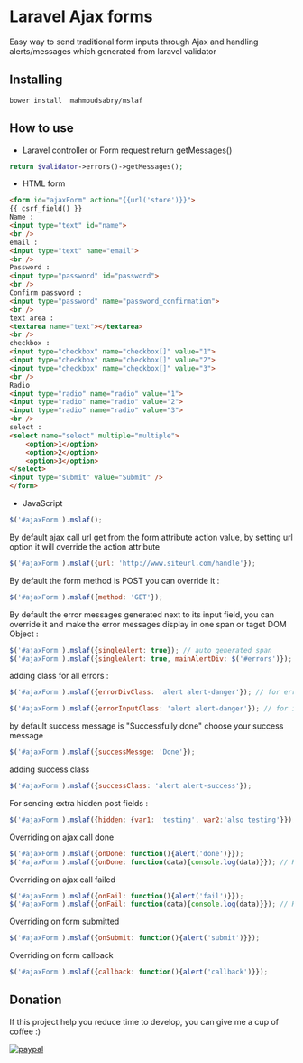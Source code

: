 # Laravel Ajax forms
Easy way to send traditional form inputs through Ajax and handling  alerts/messages which generated from laravel validator
## Installing
```
bower install  mahmoudsabry/mslaf
```

## How to use
* Laravel controller or Form request return getMessages()
```php
return $validator->errors()->getMessages();
```

* HTML form
``` html
<form id="ajaxForm" action="{{url('store')}}">
{{ csrf_field() }}
Name : 
<input type="text" id="name">
<br />
email : 
<input type="text" name="email">
<br />
Password : 
<input type="password" id="password">
<br />
Confirm password : 
<input type="password" name="password_confirmation">
<br />
text area : 
<textarea name="text"></textarea>
<br />
checkbox : 
<input type="checkbox" name="checkbox[]" value="1">
<input type="checkbox" name="checkbox[]" value="2">
<input type="checkbox" name="checkbox[]" value="3">
<br />
Radio
<input type="radio" name="radio" value="1">
<input type="radio" name="radio" value="2">
<input type="radio" name="radio" value="3">
<br />
select : 
<select name="select" multiple="multiple">
    <option>1</option>
    <option>2</option>
    <option>3</option>
</select>
<input type="submit" value="Submit" />
</form>
```
* JavaScript
```javascript
$('#ajaxForm').mslaf();
```
By default ajax call url get from the form attribute action value, by setting url option it will override the action attribute

```javascript
$('#ajaxForm').mslaf({url: 'http://www.siteurl.com/handle'});

```
By default the form method is POST you can override it :
```javascript
$('#ajaxForm').mslaf({method: 'GET'});

```
By default the error messages generated next to its input field, you can override it and make the error messages display in one span or taget DOM Object :
```javascript
$('#ajaxForm').mslaf({singleAlert: true}); // auto generated span
$('#ajaxForm').mslaf({singleAlert: true, mainAlertDiv: $('#errors')}); // all errors will displayed in a DOM Object its id = errors
```
adding class for all errors :
```javascript
$('#ajaxForm').mslaf({errorDivClass: 'alert alert-danger'}); // for error message
```
```javascript
$('#ajaxForm').mslaf({errorInputClass: 'alert alert-danger'}); // for input fields
```
by default success message is "Successfully done" choose your success message
```javascript
$('#ajaxForm').mslaf({successMessge: 'Done'});
```
adding success class
```javascript
$('#ajaxForm').mslaf({successClass: 'alert alert-success'});
```
For sending extra hidden post fields :
```javascript
$('#ajaxForm').mslaf({hidden: {var1: 'testing', var2:'also testing'}}); 
```
Overriding on ajax call done
```javascript
$('#ajaxForm').mslaf({onDone: function(){alert('done')}}); 
$('#ajaxForm').mslaf({onDone: function(data){console.log(data)}}); // Handle laravel response 
```
Overriding on ajax call failed
```javascript
$('#ajaxForm').mslaf({onFail: function(){alert('fail')}}); 
$('#ajaxForm').mslaf({onFail: function(data){console.log(data)}}); // Handle laravel response for all errors
```
Overriding on form submitted
```javascript
$('#ajaxForm').mslaf({onSubmit: function(){alert('submit')}}); 
```
Overriding on form callback
```javascript
$('#ajaxForm').mslaf({callback: function(){alert('callback')}}); 
```

## Donation
If this project help you reduce time to develop, you can give me a cup of coffee :) 

[![paypal](https://www.paypalobjects.com/en_US/i/btn/btn_donateCC_LG.gif)](https://www.paypal.com/cgi-bin/webscr?cmd=_s-xclick&hosted_button_id=UJ2FKVC9GPKQW)

 
